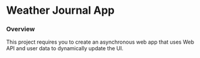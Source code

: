 # Weather Journal App

### Overview

This project requires you to create an asynchronous web app that uses Web API and user data to dynamically update the UI.
